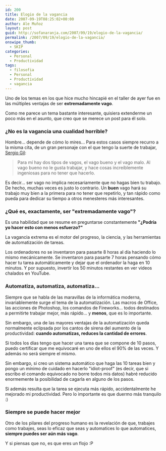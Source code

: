```yaml
---
id: 200
title: Elogio de la vagancia
date: 2007-09-19T08:25:02+00:00
author: Ale Muñoz
layout: post
guid: http://sofanaranja.com/2007/09/19/elogio-de-la-vagancia/
permalink: /2007/09/19/elogio-de-la-vagancia/
onswipe_thumb:
  - SKIP
categories:
  - Personal
  - Productividad
tags:
  - filosofia
  - Personal
  - Productividad
  - vagancia
---
```

Uno de los temas en los que hice mucho hincapié en el taller de ayer fue en las múltiples ventajas de ser **extremadamente vago**.

Como me parece un tema bastante interesante, quisiera extenderme un poco más en el asunto, que creo que se merece un post para él solo.


### ¿No es la vagancia una cualidad horrible?

Hombre... depende de cómo lo mires... Para estos casos siempre recurro a la misma cita, de un gran personaje con el que tengo la suerte de trabajar, [Sergio Gil](http://lacoctelera.com/porras):

> Para mí hay dos tipos de vagos, el vago bueno y el vago malo. Al vago bueno no le gusta trabajar, y hace cosas increíblemente ingeniosas para no tener que hacerlo.

Es decir... ser vago no implica necesariamente que no hagas bien tu trabajo. De hecho, muchas veces es justo lo contrario. Un **buen** vago hará su trabajo muy bien a la primera para no tener que repetirlo, y tan rápido como pueda para dedicar su tiempo a otros menesteres más interesantes.


### ¿Qué es, exactamente, ser "extremadamente vago"?

Es una habilidad que se resume en preguntarse constantemente **"¿Podría yo hacer esto con menos esfuerzo?"**

La vagancia extrema es el motor del progreso, la ciencia, y las herramientas de automatización de tareas.

Los ordenadores no se inventaron para pasarte 8 horas al día haciendo lo mismo mecánicamente. Se inventaron para pasarte 7 horas pensando cómo hacer tu tarea automáticamente y dejar que el ordenador la haga en 10 minutos. Y por supuesto, invertir los 50 minutos restantes en ver videos chalados en YouTube.


### Automatiza, automatiza, automatiza...

Siempre que se habla de las maravillas de la informática moderna, invariablemente surge el tema de la automatización. Las macros de Office, las acciones de Photoshop, los comandos de Fireworks... todos destinados a permitirte trabajar mejor, más rápido... y **menos**, que es lo importante.

Sin embargo, una de las mayores ventajas de la automatización queda normalmente eclipsada por los cantos de sirena del aumento de la productividad: **cuando automatizas, reduces la cantidad de errores**.

Si todos los días tengo que hacer una tarea que se compone de 10 pasos, puedo certificar que me equivocaré en uno de ellos el 90% de las veces. Y además no será siempre el mismo.

Sin embargo, si creo un sistema automático que haga las 10 tareas bien y pongo un mínimo de cuidado en hacerlo "idiot-proof" (es decir, que si escribo el comando equivocado no borre todos mis datos) habré reducido enormemente la posibilidad de cagarla en alguno de los pasos.

Si además resulta que la tarea se ejecuta más rápido, accidentalmente he mejorado mi productividad. Pero lo importante es que duermo más tranquilo :)


### Siempre se puede hacer mejor

Otro de los pilares del progreso humano es la revelación de que, trabajes como trabajes, seas lo eficaz que seas y automatices lo que automatices, **siempre puedes ser aún más vago**.

Y si piensas que no, es que eres un flojo :P